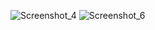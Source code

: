

![Screenshot_4](https://github.com/offpic/STEPPER-MOTOR-STM32-ILI9341-16-BIT-STM32F401-GUI/assets/31142397/ff46d9ed-e6b7-48ae-98d6-b9bd339c8da4)
![Screenshot_6](https://github.com/offpic/STEPPER-MOTOR-STM32-ILI9341-16-BIT-STM32F401-GUI/assets/31142397/83f0bc82-159f-47d7-b7e9-b9380603dab6)
